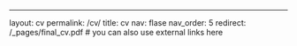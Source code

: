 ---
layout: cv
permalink: /cv/
title: cv
nav: flase
nav_order: 5
redirect: /_pages/final_cv.pdf # you can also use external links here
